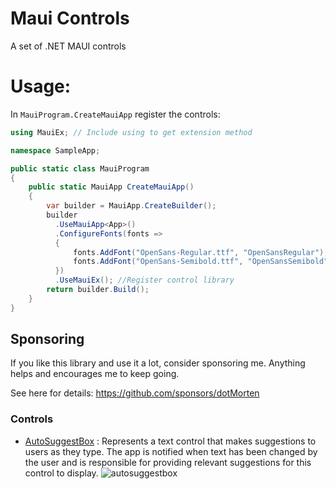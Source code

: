 # Maui Controls
A set of .NET MAUI controls

# Usage:
In `MauiProgram.CreateMauiApp` register the controls:

```cs
using MauiEx; // Include using to get extension method

namespace SampleApp;

public static class MauiProgram
{
    public static MauiApp CreateMauiApp()
    {
        var builder = MauiApp.CreateBuilder();
        builder
          .UseMauiApp<App>()
          .ConfigureFonts(fonts =>
          {
              fonts.AddFont("OpenSans-Regular.ttf", "OpenSansRegular");
              fonts.AddFont("OpenSans-Semibold.ttf", "OpenSansSemibold");
          })
          .UseMauiEx(); //Register control library
        return builder.Build();
    }
}
```

## Sponsoring

If you like this library and use it a lot, consider sponsoring me. Anything helps and encourages me to keep going.

See here for details: https://github.com/sponsors/dotMorten

### Controls

- [AutoSuggestBox](AutoSuggestBox/) : Represents a text control that makes suggestions to users as they type. The app is notified when text has been changed by the user and is responsible for providing relevant suggestions for this control to display.
![autosuggestbox](https://user-images.githubusercontent.com/1378165/51137780-42b30b80-17f4-11e9-8ac1-7b129fc3d9ee.gif)

